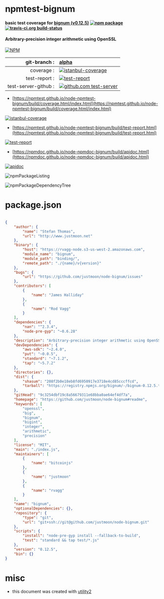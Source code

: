 # npmtest-bignum

#### basic test coverage for  [bignum (v0.12.5)](https://github.com/justmoon/node-bignum#readme)  [![npm package](https://img.shields.io/npm/v/npmtest-bignum.svg?style=flat-square)](https://www.npmjs.org/package/npmtest-bignum) [![travis-ci.org build-status](https://api.travis-ci.org/npmtest/node-npmtest-bignum.svg)](https://travis-ci.org/npmtest/node-npmtest-bignum)

#### Arbitrary-precision integer arithmetic using OpenSSL

[![NPM](https://nodei.co/npm/bignum.png?downloads=true&downloadRank=true&stars=true)](https://www.npmjs.com/package/bignum)

| git-branch : | [alpha](https://github.com/npmtest/node-npmtest-bignum/tree/alpha)|
|--:|:--|
| coverage : | [![istanbul-coverage](https://npmtest.github.io/node-npmtest-bignum/build/coverage.badge.svg)](https://npmtest.github.io/node-npmtest-bignum/build/coverage.html/index.html)|
| test-report : | [![test-report](https://npmtest.github.io/node-npmtest-bignum/build/test-report.badge.svg)](https://npmtest.github.io/node-npmtest-bignum/build/test-report.html)|
| test-server-github : | [![github.com test-server](https://npmtest.github.io/node-npmtest-bignum/GitHub-Mark-32px.png)](https://npmtest.github.io/node-npmtest-bignum/build/app/index.html) | | build-artifacts : | [![build-artifacts](https://npmtest.github.io/node-npmtest-bignum/glyphicons_144_folder_open.png)](https://github.com/npmtest/node-npmtest-bignum/tree/gh-pages/build)|

- [https://npmtest.github.io/node-npmtest-bignum/build/coverage.html/index.html](https://npmtest.github.io/node-npmtest-bignum/build/coverage.html/index.html)

[![istanbul-coverage](https://npmtest.github.io/node-npmtest-bignum/build/screenCapture.buildCi.browser.%252Ftmp%252Fbuild%252Fcoverage.lib.html.png)](https://npmtest.github.io/node-npmtest-bignum/build/coverage.html/index.html)

- [https://npmtest.github.io/node-npmtest-bignum/build/test-report.html](https://npmtest.github.io/node-npmtest-bignum/build/test-report.html)

[![test-report](https://npmtest.github.io/node-npmtest-bignum/build/screenCapture.buildCi.browser.%252Ftmp%252Fbuild%252Ftest-report.html.png)](https://npmtest.github.io/node-npmtest-bignum/build/test-report.html)

- [https://npmdoc.github.io/node-npmdoc-bignum/build/apidoc.html](https://npmdoc.github.io/node-npmdoc-bignum/build/apidoc.html)

[![apidoc](https://npmdoc.github.io/node-npmdoc-bignum/build/screenCapture.buildCi.browser.%252Ftmp%252Fbuild%252Fapidoc.html.png)](https://npmdoc.github.io/node-npmdoc-bignum/build/apidoc.html)

![npmPackageListing](https://npmtest.github.io/node-npmtest-bignum/build/screenCapture.npmPackageListing.svg)

![npmPackageDependencyTree](https://npmtest.github.io/node-npmtest-bignum/build/screenCapture.npmPackageDependencyTree.svg)



# package.json

```json

{
    "author": {
        "name": "Stefan Thomas",
        "url": "http://www.justmoon.net"
    },
    "binary": {
        "host": "https://rvagg-node.s3-us-west-2.amazonaws.com",
        "module_name": "bignum",
        "module_path": "binding/",
        "remote_path": "./{name}/v{version}"
    },
    "bugs": {
        "url": "https://github.com/justmoon/node-bignum/issues"
    },
    "contributors": [
        {
            "name": "James Halliday"
        },
        {
            "name": "Rod Vagg"
        }
    ],
    "dependencies": {
        "nan": "^2.3.4",
        "node-pre-gyp": "~0.6.28"
    },
    "description": "Arbitrary-precision integer arithmetic using OpenSSL",
    "devDependencies": {
        "aws-sdk": "~2.4.0",
        "put": "~0.0.5",
        "standard": "~7.1.2",
        "tap": "~5.7.2"
    },
    "directories": {},
    "dist": {
        "shasum": "208f2b0e18eb8fd6950917e3718e4cd85cccffcd",
        "tarball": "https://registry.npmjs.org/bignum/-/bignum-0.12.5.tgz"
    },
    "gitHead": "9c3254dbf19c8a56679311e68bba0ae64ef4df7a",
    "homepage": "https://github.com/justmoon/node-bignum#readme",
    "keywords": [
        "openssl",
        "big",
        "bignum",
        "bigint",
        "integer",
        "arithmetic",
        "precision"
    ],
    "license": "MIT",
    "main": "./index.js",
    "maintainers": [
        {
            "name": "bitcoinjs"
        },
        {
            "name": "justmoon"
        },
        {
            "name": "rvagg"
        }
    ],
    "name": "bignum",
    "optionalDependencies": {},
    "repository": {
        "type": "git",
        "url": "git+ssh://git@github.com/justmoon/node-bignum.git"
    },
    "scripts": {
        "install": "node-pre-gyp install --fallback-to-build",
        "test": "standard && tap test/*.js"
    },
    "version": "0.12.5",
    "bin": {}
}
```



# misc
- this document was created with [utility2](https://github.com/kaizhu256/node-utility2)
